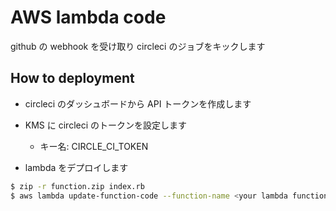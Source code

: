 # AWS lambda code

github の webhook を受け取り circleci のジョブをキックします

## How to deployment

- circleci のダッシュボードから API トークンを作成します

- KMS に circleci のトークンを設定します
  - キー名: CIRCLE_CI_TOKEN

- lambda をデプロイします

```bash
$ zip -r function.zip index.rb
$ aws lambda update-function-code --function-name <your lambda function name> --zip-file fileb://function.zip
```
